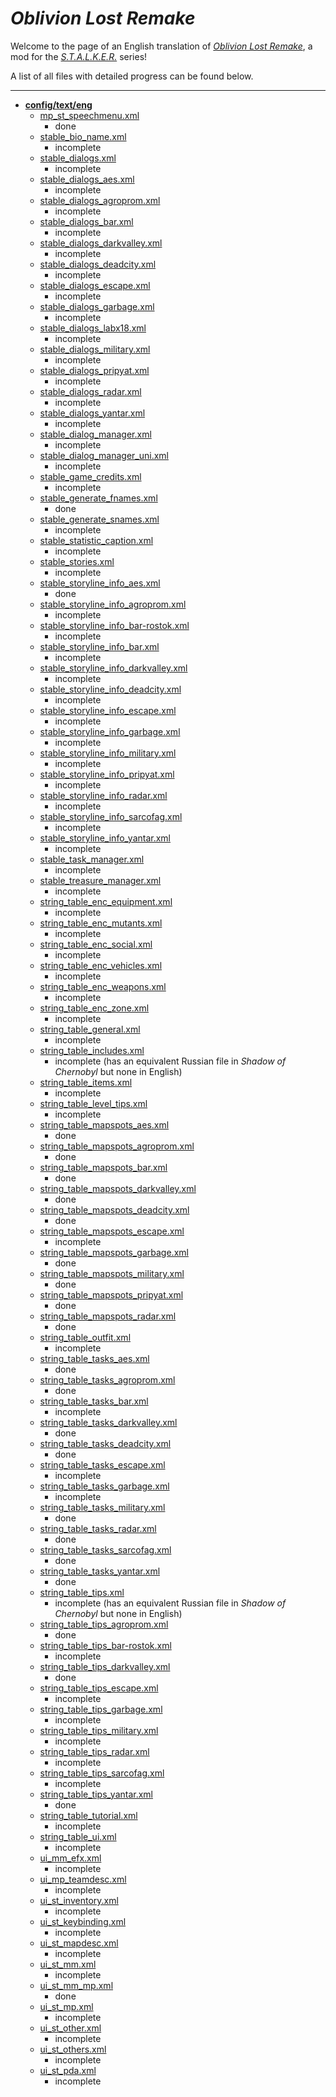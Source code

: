 # *Oblivion Lost Remake*
Welcome to the page of an English translation of *[Oblivion Lost Remake](https://vk.com/olr_mod)*, a mod for the *[S.T.A.L.K.E.R.](https://en.wikipedia.org/wiki/S.T.A.L.K.E.R.)* series!

A list of all files with detailed progress can be found below.

---
- **[config/text/eng](gamedata/config/text/eng)**
	- [mp_st_speechmenu.xml](gamedata/config/text/eng/mp_st_speechmenu.xml)
		- done
	- [stable_bio_name.xml](gamedata/config/text/eng/stable_bio_name.xml)
		- incomplete
	- [stable_dialogs.xml](gamedata/config/text/eng/stable_dialogs.xml)
		- incomplete
	- [stable_dialogs_aes.xml](gamedata/config/text/eng/stable_dialogs_aes.xml)
		- incomplete
	- [stable_dialogs_agroprom.xml](gamedata/config/text/eng/stable_dialogs_agroprom.xml)
		- incomplete
	- [stable_dialogs_bar.xml](gamedata/config/text/eng/stable_dialogs_bar.xml)
		- incomplete
	- [stable_dialogs_darkvalley.xml](gamedata/config/text/eng/stable_dialogs_darkvalley.xml)
		- incomplete
	- [stable_dialogs_deadcity.xml](gamedata/config/text/eng/stable_dialogs_deadcity.xml)
		- incomplete
	- [stable_dialogs_escape.xml](gamedata/config/text/eng/stable_dialogs_escape.xml)
		- incomplete
	- [stable_dialogs_garbage.xml](gamedata/config/text/eng/stable_dialogs_garbage.xml)
		- incomplete
	- [stable_dialogs_labx18.xml](gamedata/config/text/eng/stable_dialogs_labx18.xml)
		- incomplete
	- [stable_dialogs_military.xml](gamedata/config/text/eng/stable_dialogs_military.xml)
		- incomplete
	- [stable_dialogs_pripyat.xml](gamedata/config/text/eng/stable_dialogs_pripyat.xml)
		- incomplete
	- [stable_dialogs_radar.xml](gamedata/config/text/eng/stable_dialogs_radar.xml)
		- incomplete
	- [stable_dialogs_yantar.xml](gamedata/config/text/eng/stable_dialogs_yantar.xml)
		- incomplete
	- [stable_dialog_manager.xml](gamedata/config/text/eng/stable_dialog_manager.xml)
		- incomplete
	- [stable_dialog_manager_uni.xml](gamedata/config/text/eng/stable_dialog_manager_uni.xml)
		- incomplete
	- [stable_game_credits.xml](gamedata/config/text/eng/stable_game_credits.xml)
		- incomplete
	- [stable_generate_fnames.xml](gamedata/config/text/eng/stable_generate_fnames.xml)
		- done
	- [stable_generate_snames.xml](gamedata/config/text/eng/stable_generate_snames.xml)
		- incomplete
	- [stable_statistic_caption.xml](gamedata/config/text/eng/stable_statistic_caption.xml)
		- incomplete
	- [stable_stories.xml](gamedata/config/text/eng/stable_stories.xml)
		- incomplete
	- [stable_storyline_info_aes.xml](gamedata/config/text/eng/stable_storyline_info_aes.xml)
		- done
	- [stable_storyline_info_agroprom.xml](gamedata/config/text/eng/stable_storyline_info_agroprom.xml)
		- incomplete
	- [stable_storyline_info_bar-rostok.xml](gamedata/config/text/eng/stable_storyline_info_bar-rostok.xml)
		- incomplete
	- [stable_storyline_info_bar.xml](gamedata/config/text/eng/stable_storyline_info_bar.xml)
		- incomplete
	- [stable_storyline_info_darkvalley.xml](gamedata/config/text/eng/stable_storyline_info_darkvalley.xml)
		- incomplete
	- [stable_storyline_info_deadcity.xml](gamedata/config/text/eng/stable_storyline_info_deadcity.xml)
		- incomplete
	- [stable_storyline_info_escape.xml](gamedata/config/text/eng/stable_storyline_info_escape.xml)
		- incomplete
	- [stable_storyline_info_garbage.xml](gamedata/config/text/eng/stable_storyline_info_garbage.xml)
		- incomplete
	- [stable_storyline_info_military.xml](gamedata/config/text/eng/stable_storyline_info_military.xml)
		- incomplete
	- [stable_storyline_info_pripyat.xml](gamedata/config/text/eng/stable_storyline_info_pripyat.xml)
		- incomplete
	- [stable_storyline_info_radar.xml](gamedata/config/text/eng/stable_storyline_info_radar.xml)
		- incomplete
	- [stable_storyline_info_sarcofag.xml](gamedata/config/text/eng/stable_storyline_info_sarcofag.xml)
		- incomplete
	- [stable_storyline_info_yantar.xml](gamedata/config/text/eng/stable_storyline_info_yantar.xml)
		- incomplete
	- [stable_task_manager.xml](gamedata/config/text/eng/stable_task_manager.xml)
		- incomplete
	- [stable_treasure_manager.xml](gamedata/config/text/eng/stable_treasure_manager.xml)
		- incomplete
	- [string_table_enc_equipment.xml](gamedata/config/text/eng/string_table_enc_equipment.xml)
		- incomplete
	- [string_table_enc_mutants.xml](gamedata/config/text/eng/string_table_enc_mutants.xml)
		- incomplete
	- [string_table_enc_social.xml](gamedata/config/text/eng/string_table_enc_social.xml)
		- incomplete
	- [string_table_enc_vehicles.xml](gamedata/config/text/eng/string_table_enc_vehicles.xml)
		- incomplete
	- [string_table_enc_weapons.xml](gamedata/config/text/eng/string_table_enc_weapons.xml)
		- incomplete
	- [string_table_enc_zone.xml](gamedata/config/text/eng/string_table_enc_zone.xml)
		- incomplete
	- [string_table_general.xml](gamedata/config/text/eng/string_table_general.xml)
		- incomplete
	- [string_table_includes.xml](gamedata/config/text/eng/string_table_includes.xml)
		- incomplete (has an equivalent Russian file in *Shadow of Chernobyl* but none in English)
	- [string_table_items.xml](gamedata/config/text/eng/string_table_items.xml)
		- incomplete
	- [string_table_level_tips.xml](gamedata/config/text/eng/string_table_level_tips.xml)
		- incomplete
	- [string_table_mapspots_aes.xml](gamedata/config/text/eng/string_table_mapspots_aes.xml)
		- done
	- [string_table_mapspots_agroprom.xml](gamedata/config/text/eng/string_table_mapspots_agroprom.xml)
		- done
	- [string_table_mapspots_bar.xml](gamedata/config/text/eng/string_table_mapspots_bar.xml)
		- done
	- [string_table_mapspots_darkvalley.xml](gamedata/config/text/eng/string_table_mapspots_darkvalley.xml)
		- done
	- [string_table_mapspots_deadcity.xml](gamedata/config/text/eng/string_table_mapspots_deadcity.xml)
		- done
	- [string_table_mapspots_escape.xml](gamedata/config/text/eng/string_table_mapspots_escape.xml)
		- incomplete
	- [string_table_mapspots_garbage.xml](gamedata/config/text/eng/string_table_mapspots_garbage.xml)
		- done
	- [string_table_mapspots_military.xml](gamedata/config/text/eng/string_table_mapspots_military.xml)
		- done
	- [string_table_mapspots_pripyat.xml](gamedata/config/text/eng/string_table_mapspots_pripyat.xml)
		- done
	- [string_table_mapspots_radar.xml](gamedata/config/text/eng/string_table_mapspots_radar.xml)
		- done
	- [string_table_outfit.xml](gamedata/config/text/eng/string_table_outfit.xml)
		- incomplete
	- [string_table_tasks_aes.xml](gamedata/config/text/eng/string_table_tasks_aes.xml)
		- done
	- [string_table_tasks_agroprom.xml](gamedata/config/text/eng/string_table_tasks_agroprom.xml)
		- done
	- [string_table_tasks_bar.xml](gamedata/config/text/eng/string_table_tasks_bar.xml)
		- incomplete
	- [string_table_tasks_darkvalley.xml](gamedata/config/text/eng/string_table_tasks_darkvalley.xml)
		- done
	- [string_table_tasks_deadcity.xml](gamedata/config/text/eng/string_table_tasks_deadcity.xml)
		- done
	- [string_table_tasks_escape.xml](gamedata/config/text/eng/string_table_tasks_escape.xml)
		- incomplete
	- [string_table_tasks_garbage.xml](gamedata/config/text/eng/string_table_tasks_garbage.xml)
		- incomplete
	- [string_table_tasks_military.xml](gamedata/config/text/eng/string_table_tasks_military.xml)
		- done
	- [string_table_tasks_radar.xml](gamedata/config/text/eng/string_table_tasks_radar.xml)
		- done
	- [string_table_tasks_sarcofag.xml](gamedata/config/text/eng/string_table_tasks_sarcofag.xml)
		- done
	- [string_table_tasks_yantar.xml](gamedata/config/text/eng/string_table_tasks_yantar.xml)
		- done
	- [string_table_tips.xml](gamedata/config/text/eng/string_table_tips.xml)
		- incomplete (has an equivalent Russian file in *Shadow of Chernobyl* but none in English)
	- [string_table_tips_agroprom.xml](gamedata/config/text/eng/string_table_tips_agroprom.xml)
		- done
	- [string_table_tips_bar-rostok.xml](gamedata/config/text/eng/string_table_tips_bar-rostok.xml)
		- incomplete
	- [string_table_tips_darkvalley.xml](gamedata/config/text/eng/string_table_tips_darkvalley.xml)
		- done
	- [string_table_tips_escape.xml](gamedata/config/text/eng/string_table_tips_escape.xml)
		- incomplete
	- [string_table_tips_garbage.xml](gamedata/config/text/eng/string_table_tips_garbage.xml)
		- incomplete
	- [string_table_tips_military.xml](gamedata/config/text/eng/string_table_tips_military.xml)
		- incomplete
	- [string_table_tips_radar.xml](gamedata/config/text/eng/string_table_tips_radar.xml)
		- incomplete
	- [string_table_tips_sarcofag.xml](gamedata/config/text/eng/string_table_tips_sarcofag.xml)
		- incomplete
	- [string_table_tips_yantar.xml](gamedata/config/text/eng/string_table_tips_yantar.xml)
		- done
	- [string_table_tutorial.xml](gamedata/config/text/eng/string_table_tutorial.xml)
		- incomplete
	- [string_table_ui.xml](gamedata/config/text/eng/string_table_ui.xml)
		- incomplete
	- [ui_mm_efx.xml](gamedata/config/text/eng/ui_mm_efx.xml)
		- incomplete
	- [ui_mp_teamdesc.xml](gamedata/config/text/eng/ui_mp_teamdesc.xml)
		- incomplete
	- [ui_st_inventory.xml](gamedata/config/text/eng/ui_st_inventory.xml)
		- incomplete
	- [ui_st_keybinding.xml](gamedata/config/text/eng/ui_st_keybinding.xml)
		- incomplete
	- [ui_st_mapdesc.xml](gamedata/config/text/eng/ui_st_mapdesc.xml)
		- incomplete
	- [ui_st_mm.xml](gamedata/config/text/eng/ui_st_mm.xml)
		- incomplete
	- [ui_st_mm_mp.xml](gamedata/config/text/eng/ui_st_mm_mp.xml)
		- done
	- [ui_st_mp.xml](gamedata/config/text/eng/ui_st_mp.xml)
		- incomplete
	- [ui_st_other.xml](gamedata/config/text/eng/ui_st_other.xml)
		- incomplete
	- [ui_st_others.xml](gamedata/config/text/eng/ui_st_others.xml)
		- incomplete
	- [ui_st_pda.xml](gamedata/config/text/eng/ui_st_pda.xml)
		- incomplete
